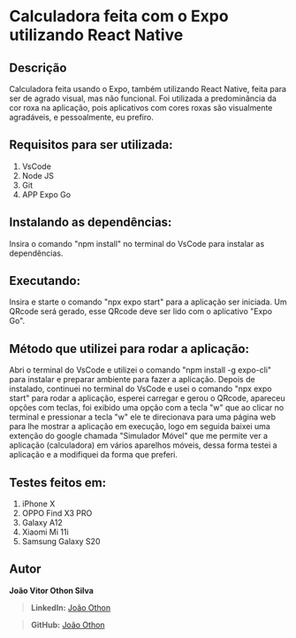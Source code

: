 # Calculadora feita com o Expo utilizando React Native

## Descrição 
Calculadora feita usando o Expo, também utilizando React Native, feita para ser de agrado visual, mas não funcional. Foi utilizada a predominância da cor roxa na aplicação, pois aplicativos com cores roxas são visualmente agradáveis, e pessoalmente, eu prefiro.

## Requisitos para ser utilizada:
1. VsCode
2. Node JS
3. Git
4. APP Expo Go

## Instalando as dependências:
Insira o comando "npm install" no terminal do VsCode para instalar as dependências.

## Executando:
Insira e starte o comando "npx expo start" para a aplicação ser iniciada. Um QRcode será gerado, esse QRcode deve ser lido com o aplicativo "Expo Go".

## Método que utilizei para rodar a aplicação:
Abri o terminal do VsCode e utilizei o comando "npm install -g expo-cli" para instalar e preparar ambiente para fazer a aplicação. Depois de instalado, continuei no terminal do VsCode e usei o comando "npx expo start" para rodar a aplicação, esperei carregar e gerou o QRcode, apareceu opções com teclas, foi exibido uma opção com a tecla "w" que ao clicar no terminal e pressionar a tecla "w" ele te direcionava para uma página web para lhe mostrar a aplicação em execução, logo em seguida baixei uma extenção do google chamada "Simulador Móvel" que me permite ver a aplicação (calculadora) em vários aparelhos móveis, dessa forma testei a aplicação e a modifiquei da forma que preferi. 


## Testes feitos em:
1. iPhone X
2. OPPO Find X3 PRO
3. Galaxy A12
4. Xiaomi Mi 11i
5. Samsung Galaxy S20

## Autor
**João Vitor Othon Silva**
>**Linkedln:** [João Othon](https://www.linkedin.com/in/jo%C3%A3o-othon-2917422a6/)

>**GitHub:** [João Othon](https://github.com/joaoothon)
